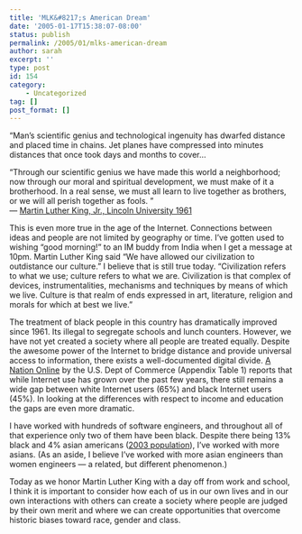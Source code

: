 ```yaml
---
title: 'MLK&#8217;s American Dream'
date: '2005-01-17T15:38:07-08:00'
status: publish
permalink: /2005/01/mlks-american-dream
author: sarah
excerpt: ''
type: post
id: 154
category:
    - Uncategorized
tag: []
post_format: []
---
```

“Man’s scientific genius and technological ingenuity has dwarfed distance and placed time in chains. Jet planes have compressed into minutes distances that once took days and months to cover…

“Through our scientific genius we have made this world a neighborhood; now through our moral and spiritual development, we must make of it a brotherhood. In a real sense, we must all learn to live together as brothers, or we will all perish together as fools. ”  
 — [Martin Luther King, Jr., Lincoln University 1961](http://www.indiana.edu/~ivieweb/mlkad.html)

This is even more true in the age of the Internet. Connections between ideas and people are not limited by geography or time. I’ve gotten used to wishing “good morning!” to an IM buddy from India when I get a message at 10pm. Martin Luther King said “We have allowed our civilization to outdistance our culture.” I believe that is still true today. “Civilization refers to what we use; culture refers to what we are. Civilization is that complex of devices, instrumentalities, mechanisms and techniques by means of which we live. Culture is that realm of ends expressed in art, literature, religion and morals for which at best we live.”

The treatment of black people in this country has dramatically improved since 1961. Its illegal to segregate schools and lunch counters. However, we have not yet created a society where all people are treated equally. Despite the awesome power of the Internet to bridge distance and provide universal access to information, there exists a well-documented digital divide. [A Nation Online](http://www.ntia.doc.gov/reports/anol/NationOnlineBroadband04.htm) by the U.S. Dept of Commerce (Appendix Table 1) reports that while Internet use has grown over the past few years, there still remains a wide gap between white Internet users (65%) and black Internet users (45%). In looking at the differences with respect to income and education the gaps are even more dramatic.

I have worked with hundreds of software engineers, and throughout all of that experience only two of them have been black. Despite there being 13% black and 4% asian americans ([2003 population](http://www.infoplease.com/ipa/A0762156.html)), I’ve worked with more asians. (As an aside, I believe I’ve worked with more asian engineers than women engineers — a related, but different phenomenon.)

Today as we honor Martin Luther King with a day off from work and school, I think it is important to consider how each of us in our own lives and in our own interactions with others can create a society where people are judged by their own merit and where we can create opportunities that overcome historic biases toward race, gender and class.